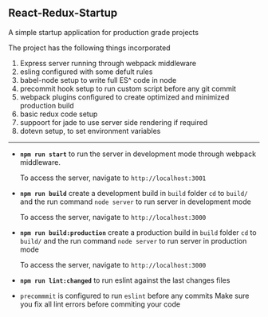## React-Redux-Startup

A simple startup application for production grade projects

The project has the following things incorporated

1. Express server running through webpack middleware
2. esling configured with some defult rules
3. babel-node setup to write full ES^ code in node
4. precommit hook setup to run custom script before any git commit
5. webpack plugins configured to create optimized and minimized production build
6. basic redux code setup
7. suppoort for jade to use server side rendering if required
8. dotevn setup, to set environment variables

____

+ **`npm run start`** to run the server in development mode through webpack middleware.

  To access the server, navigate to `http://localhost:3001`

+ **`npm run build`** create a development build in `build` folder
`cd` to `build/` and the run command `node server` to run server in development mode
  
  To access the server, navigate to `http://localhost:3000`

+ **`npm run build:production`** create a production build in `build` folder
`cd` to `build/` and the run command `node server` to run server in production mode

  To access the server, navigate to `http://localhost:3000`

+ **`npm run lint:changed`** to run eslint against the last changes files

+ `precommmit` is configured to run `eslint` before any commits
  Make sure you fix all lint errors before commiting your code
